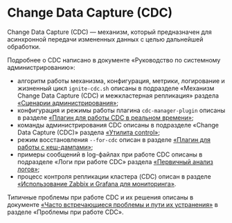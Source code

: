 # Change Data Capture (CDC)

Change Data Capture (CDC) — механизм, который предназначен для асинхронной передачи измененных данных с целью дальнейшей обработки.

Подробнее о CDC написано в документе «Руководство по системному администрированию»:

- алгоритм работы механизма, конфигурация, метрики, логирование и жизненный цикл `ignite-cdc.sh` описаны в подразделе «Механизм Change Data Capture (CDC) и межкластерная репликация» раздела [«Сценарии администрирования»](../../administration-guide/md/administration-scenarios.md);
- конфигурация и режимы работы плагина `cdc-manager-plugin` описаны в разделе [«Плагин для работы CDC в реальном времени»](../../administration-guide/md/cdc-manager-plugin.md);
- команды администрирования CDC описаны в подразделе «Change Data Capture (CDC)» раздела [«Утилита control»](../../administration-guide/md/control-sh.md);
- режим восстановления `--for-cdc` описан в разделе [«Плагин для работы с кеш-дампами»](../../administration-guide/md/ignite-dump-reader.md);
- примеры сообщений в log-файлах при работе CDC описаны в подразделе «Логи при работе CDC» раздела [«Первичный анализ логов»](../../administration-guide/md/primary-analysis-of-logs.md);
- процесс контроля репликации кластера (CDC) описан в разделе [«Использование Zabbix и Grafana для мониторинга»](../../administration-guide/md/zabbix-and-grafana.md).

Типичные проблемы при работе CDC и их решения описаны в документе [«Часто встречающиеся проблемы и пути их устранения»](../../troubleshooting-and-performance/md/faq.md) в разделе «Проблемы при работе CDC».
